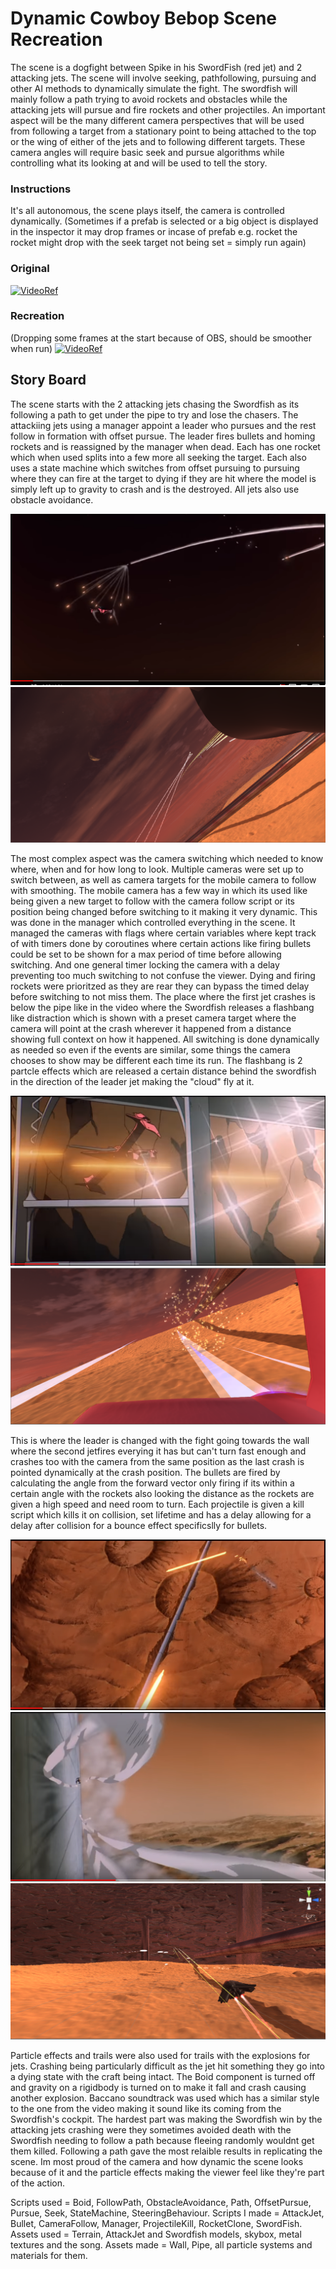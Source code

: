 # Dynamic Cowboy Bebop Scene Recreation 

The scene is a dogfight between Spike in his SwordFish (red jet) and 2 attacking jets.
The scene will involve seeking, pathfollowing, pursuing and other AI methods to dynamically 
simulate the fight. The swordfish will mainly follow a path trying to avoid rockets and obstacles
while the attacking jets will pursue and fire rockets and other projectiles. An important aspect will be the many
different camera perspectives that will be used from following a target from a stationary point
to being attached to the top or the wing of either of the jets and to following different targets. 
These camera angles will require basic seek and pursue algorithms while controlling what its looking at and will be used to tell the story. 

### Instructions

It's all autonomous, the scene plays itself, the camera is controlled dynamically. (Sometimes if a prefab is selected or a big object is displayed in the inspector it may drop frames or incase of prefab e.g. rocket the rocket might drop with the seek target not being set = simply run again)

### Original
[![VideoRef](https://img.youtube.com/vi/N-nRnddi7Q8/0.jpg)](https://www.youtube.com/watch?v=N-nRnddi7Q8)

### Recreation
(Dropping some frames at the start because of OBS, should be smoother when run)
[![VideoRef](https://img.youtube.com/vi/iBngqs_3u_4/0.jpg)](https://www.youtube.com/watch?v=iBngqs_3u_4)

## Story Board

The scene starts with the 2 attacking jets chasing the Swordfish as its following a path to get under the pipe to try and lose the chasers. The attackiing jets using a manager appoint a leader who pursues and the rest follow in formation with offset pursue. The leader fires bullets and homing rockets and is reassigned by the manager when dead.
Each has one rocket which when used splits into a few more all seeking the target. Each also uses a state machine which switches from offset pursuing to pursuing where they can fire at the target to dying if they are hit where the model is simply left up to gravity to crash and is the destroyed. All jets also use obstacle avoidance.

![ref5](https://github.com/Marcin7373/AI_Assignment/blob/master/StoryBoard/ref5.PNG?raw=true)
![fin1](https://github.com/Marcin7373/AI_Assignment/blob/master/StoryBoard/fin1.PNG?raw=true)  

The most complex aspect was the camera switching which needed to know where, when and for how long to look.
Multiple cameras were set up to switch between, as well as camera targets for the mobile camera to follow with smoothing. The mobile camera has a few way in which its used like being given a new target to follow with the camera follow script or its position being changed before switching to it making it very dynamic. This was done in the manager which controlled everything in the scene. It managed the cameras with flags where certain variables where kept track of with timers done by coroutines where certain actions like firing bullets could be set to be shown for a max period of time before allowing switching. And one general timer locking the camera with a delay preventing too much switching to not confuse the viewer. Dying and firing rockets were prioritzed as they are rear they can bypass the timed delay before switching to not miss them. The place where the first jet crashes is below the pipe like in the video where the Swordfish releases a flashbang like distraction which is shown with a preset camera target where the camera will point at the crash wherever it happened from a distance showing full context on how it happened. All switching is done dynamically as needed so even if the events are similar, some things the camera chooses to show may be different each time its run. The flashbang is 2 partcle effects which are released a certain distance behind the swordfish in the direction of the leader jet making the "cloud" fly at it.

![ref9](https://github.com/Marcin7373/AI_Assignment/blob/master/StoryBoard/ref9.PNG?raw=true)
![fin2](https://github.com/Marcin7373/AI_Assignment/blob/master/StoryBoard/fin2.PNG?raw=true) 

This is where the leader is changed with the fight going towards the wall where the second jetfires everying it has but can't turn fast enough and crashes too with the camera from the same position as the last crash is pointed dynamically at the crash position. The bullets are fired by calculating the angle from the forward vector only firing if its within a certain angle with the rockets also looking the distance as the rockets are given a high speed and need room to turn. Each projectile is given a kill script which kills it on collision, set lifetime and has a delay allowing for a delay after collision for a bounce effect specificslly for bullets.

![ref7](https://github.com/Marcin7373/AI_Assignment/blob/master/StoryBoard/ref7.PNG?raw=true)
![ref15](https://github.com/Marcin7373/AI_Assignment/blob/master/StoryBoard/ref15.PNG?raw=true)
![fin3](https://github.com/Marcin7373/AI_Assignment/blob/master/StoryBoard/fin3.PNG?raw=true) 

Particle effects and trails were also used for trails with the explosions for jets. Crashing being particularly difficult as the jet hit something they go into a dying state with the craft being intact. The Boid component is turned off and gravity on a rigidbody is turned on to make it fall and crash causing another explosion. Baccano soundtrack was used which has a similar style to the one from the video making it sound like its coming from the Swordfish's cockpit. The hardest part was making the Swordfish win by the attacking jets crashing were they sometimes avoided death with the Swordfish needing to follow a path because fleeing randomly wouldnt get them killed. Following a path gave the most relaible results in replicating the scene. Im most proud of the camera and how dynamic the scene looks because of it and the particle effects making the viewer feel like they're part of the action.

Scripts used = Boid, FollowPath, ObstacleAvoidance, Path, OffsetPursue, Pursue, Seek, StateMachine, SteeringBehaviour.
Scripts I made = AttackJet, Bullet, CameraFollow, Manager, ProjectileKill, RocketClone, SwordFish.
Assets used = Terrain, AttackJet and Swordfish models, skybox, metal textures and the song.
Assets made = Wall, Pipe, all particle systems and materials for them.
